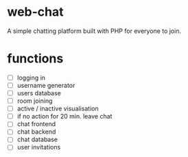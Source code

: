 # web-chat
A simple chatting platform built with PHP for everyone to join.

# functions
- [ ] logging in
- [ ] username generator
- [ ] users database
- [ ] room joining
- [ ] active / inactive visualisation
- [ ] if no action for 20 min. leave chat
- [ ] chat frontend
- [ ] chat backend
- [ ] chat database
- [ ] user invitations